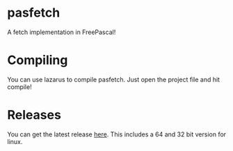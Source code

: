 # pasfetch
A fetch implementation in FreePascal!

# Compiling
You can use lazarus to compile pasfetch. Just open the project file and hit compile!

# Releases
You can get the latest release [here](https://github.com/el3ctr0lyte/pasfetch/releases). This includes a 64 and 32 bit version for linux.
